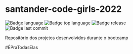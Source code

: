 # santander-code-girls-2022

![Badge language](https://img.shields.io/github/languages/count/fab-souza/santander-code-girls-2022)
![Badge top language](https://img.shields.io/github/languages/top/fab-souza/santander-code-girls-2022)
![Badge release](https://img.shields.io/github/release-date/fab-souza/santander-code-girls-2022)
![Badge last commit](https://img.shields.io/github/last-commit/fab-souza/santander-code-girls-2022)

Repositório dos projetos desenvolvidos durante o bootcamp









#ÉPraTodasElas
